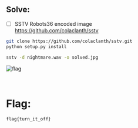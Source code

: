 ## Solve:
- [ ] SSTV Robots36 encoded image<br>
https://github.com/colaclanth/sstv
```bash
git clone https://github.com/colaclanth/sstv.git
python setup.py install

sstv -d nightmare.wav -o solved.jpg
```
![flag](https://user-images.githubusercontent.com/93029180/208309477-d3f14f81-6357-47d5-9e81-8407a9eeddea.png)

<br>

# Flag:
`flag{turn_it_off}`
